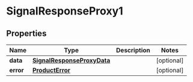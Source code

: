 

# SignalResponseProxy1


## Properties

| Name | Type | Description | Notes |
|------------ | ------------- | ------------- | -------------|
|**data** | [**SignalResponseProxyData**](SignalResponseProxyData.md) |  |  [optional] |
|**error** | [**ProductError**](ProductError.md) |  |  [optional] |



